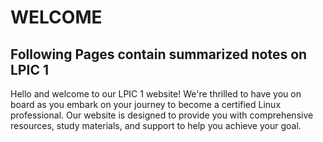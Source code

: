 
# WELCOME

## Following Pages contain summarized notes on LPIC 1

Hello and welcome to our LPIC 1 website! We're thrilled to have you on board as you embark on your journey to become a certified Linux professional. Our website is designed to provide you with comprehensive resources, study materials, and support to help you achieve your goal.

